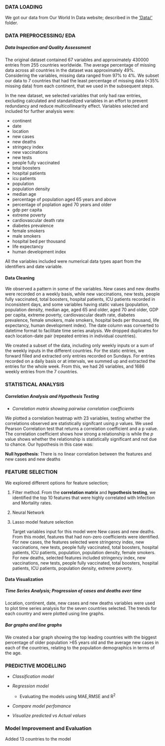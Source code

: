 ### DATA LOADING
We got our data from Our World In Data website; described in the ['Data/'](./Data/) folder.

### DATA PREPROCESSING/ EDA
##### Data Inspection and Quality Assessment
The original dataset contained 67 variables and approximately 430000 entries from 255 countries worldwide. The average percentage of missing data across all countries in the dataset was approximately 49%. Considering the variables, missing data ranged from 97% to 4%. We subset our data to 7 countries that had the least percentage of missing data (<35% missing data) from each continent, that we used in the subsequent steps. 

In the new dataset, we selected variables that only had raw entries, excluding calculated and standardized variables in an effort to prevent redundancy and reduce multicollinearity effect.
Variables selected and included for further analysis were:  
- continent
- date
- location
- new cases
- new deaths
- stringecy index
- new vaccinations
- new tests
- people fully vaccinated
- total boosters
- hospital patients
- icu patients
- population
- population density
- median age
- percentage of population aged 65 years and above
- percentage of poplation aged 70 years and older
- gdp per capita
- extreme poverty
- cardiovascular death rate
- diabetes prevalence
- female smokers
- male smokers
- hospital bed per thousand
- life expectancy
- human development index

All the variables included were numerical data types apart from the identifiers and date variable.

#### Data Cleaning
We observed a pattern in some of the variables. New cases and new deaths were recorded on a weekly basis, while new vaccinations, new tests, people fully vaccinated, total boosters, hospital patients, ICU patients recorded in inconsistent days, and some variables having static values (population, population density, median age, aged 65 and older, aged 70 and older, GDP per capita, extreme poverty, cardiovascular death rate, diabetes prevalence, female smokers, male smokers, hospital beds per thousand, life expectancy, human development index). 
The date column was converted to datetime format to facilitate time series analysis. We dropped duplicates for each location-date pair (repeated entries in individual countries).

We created a subset of the data, including only weekly inputs or a sum of the weekly inputs in the different countries. For the static entries, we forward filled and extracted only entries recorded on Sundays. For entries recorded on a daily basis or at intervals, we summed up and extracted the entries for the whole week. 
From this, we had 26 variables, and 1686 weekly entries from the 7 countries. 
 
### STATISTICAL ANALYSIS
##### Correlation Analysis and Hypothesis Testing
- *Correlation matrix showing pairwise correlation coefficients*
  
We plotted a correlation heatmap with 23 variables, testing whether the correlations observed are statistically signifcant using *p* values. We used Pearson Correlation test that returns a correlation coefficient and a p value. The correlation coefficient shows how strong a relationship is while the *p* value shows whether the relationship is statistically significant and not due to chance. Our hypothesis in this case was: 

  **Null hypothesis**: There is no linear correlation between the features and new cases and new deaths
  
### FEATURE SELECTION
We explored different options for feature selection; 
1. Filter method.
   From the **correlation matrix** and **hypothesis testing**, we identified the top 10 features that were highly correlated with Infection and Mortality rates.
2. Neural Network
3. Lasso model feature selection
   
   Target variables input for this model were New cases and new deaths.
   From this model, features that had non-zero coefficients were identified.
   For new cases, the features selected were stringency index, new vaccinations, new tests, people fully        vaccinated, total boosters, hospital patients, ICU patients, population, population density, female          smokers.
   For new deaths, selected features included stringency index, new vaccinations, new tests, people fully       vaccinated, total boosters, hospital patients, ICU patients, population density, extreme poverty.

#### Data Visualization
##### Time Series Analysis; Progression of cases and deaths over time
Location, continent, date, new cases and new deaths variables were used to plot time series analysis for the seven countries selected. The trends for each country and were plotted using line graphs.
##### Bar graphs and line graphs
We created a bar graph showing the top leading countries with the biggest percentage of older population >65 years old and the average new cases in each of the countries, relating to the population demographics in terms of the age. 

### PREDICTIVE MODELLING
- *Classification model*
- *Regression model*
  - Evaluating the models using MAE,RMSE and R<sup>2</sup>
  
- *Compare model perfomance*
- *Visualize predicted vs Actual values*
### Model Improvement and Evaluation
Added 13 countries to the model
